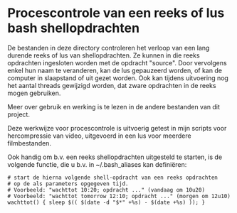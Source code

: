 Procescontrole van een reeks of lus bash shellopdrachten
========================================================

De bestanden in deze directory controleren het verloop van een lang durende reeks of lus van shellopdrachten. Ze kunnen in die reeks opdrachten ingesloten worden met de opdracht "source". Door vervolgens enkel hun naam te veranderen, kan de lus gepauzeerd worden, of kan de computer in slaapstand of uit gezet worden. Ook kan tijdens uitvoering nog het aantal threads gewijzigd worden, dat zware opdrachten in de reeks mogen gebruiken.

Meer over gebruik en werking is te lezen in de andere bestanden van dit project.

Deze werkwijze voor procescontrole is uitvoerig getest in mijn  scripts voor hercompressie van video, uitgevoerd in een lus voor meerdere filmbestanden.

Ook handig om b.v. een reeks shellopdrachten uitgesteld te starten, is de volgende functie, die u b.v. in ~/.bash_aliases kan definiëren:

    # start de hierna volgende shell-opdracht van een reeks opdrachten
    # op de als parameters opgegeven tijd.
    # Voorbeeld: "wachttot 10:20; opdracht ..." (vandaag om 10u20)
    # Voorbeeld: "wachttot tomorrow 12:10; opdracht ..." (morgen om 12u10)
    wachttot() { sleep $(( $(date -d "$*" +%s) - $(date +%s) )); }

